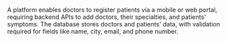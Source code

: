 A platform enables doctors to register patients via a mobile or web portal, requiring backend APIs to add doctors, their specialties, and patients' symptoms. The database stores doctors and patients' data, with validation required for fields like name, city, email, and phone number.
